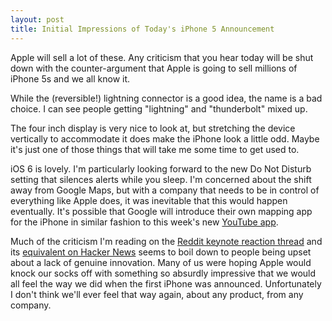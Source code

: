 ```yaml
---
layout: post
title: Initial Impressions of Today's iPhone 5 Announcement
---
```


Apple will sell a lot of these. Any criticism that you hear today will be shut down with the counter-argument that Apple is going to sell millions of iPhone 5s and we all know it. 

While the (reversible!) lightning connector is a good idea, the name is a bad choice. I can see people getting "lightning" and "thunderbolt" mixed up.

The four inch display is very nice to look at, but stretching the device vertically to accommodate it does make the iPhone look a little odd. Maybe it's just one of those things that will take me some time to get used to.

iOS 6 is lovely. I'm particularly looking forward to the new Do Not Disturb setting that silences alerts while you sleep. I'm concerned about the shift away from Google Maps, but with a company that needs to be in control of everything like Apple does, it was inevitable that this would happen eventually. It's possible that Google will introduce their own mapping app for the iPhone in similar fashion to this week's new [YouTube app][1]. 

Much of the criticism I'm reading on the [Reddit keynote reaction thread][2] and its [equivalent on Hacker News][3] seems to boil down to people being upset about a lack of genuine innovation. Many of us were hoping Apple would knock our socks off with something so absurdly impressive that we would all feel the way we did when the first iPhone was announced. Unfortunately I don't think we'll ever feel that way again, about any product, from any company.

[1]: http://itunes.apple.com/us/app/youtube/id544007664
[2]: http://www.reddit.com/r/apple/comments/zruk0/keynote_reaction_thread/
[3]: http://news.ycombinator.com/item?id=4512316
